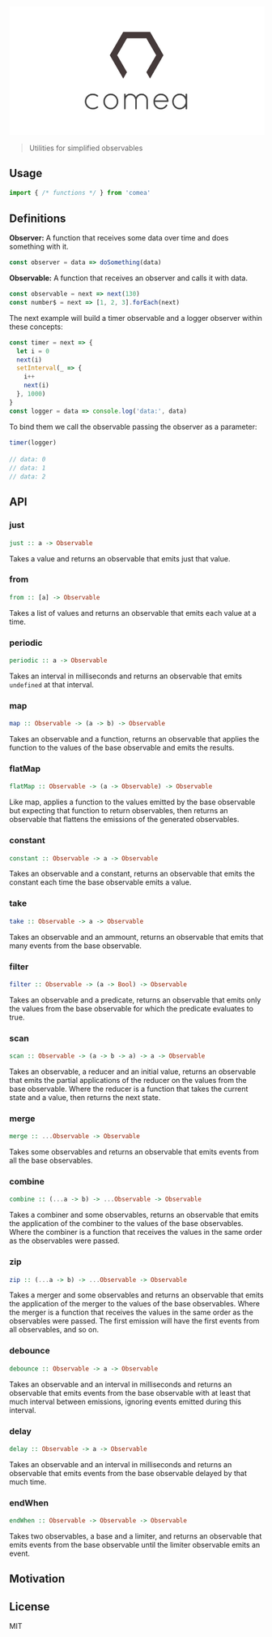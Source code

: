 <p align="center">
  <img src="logo.png" alt="comea logo">
</p>

> Utilities for simplified observables

## Usage
```js
import { /* functions */ } from 'comea'
```

## Definitions
**Observer:** A function that receives some data over time and does something with it.
```js
const observer = data => doSomething(data)
```

**Observable:** A function that receives an observer and calls it with data.
```js
const observable = next => next(130)
const number$ = next => [1, 2, 3].forEach(next)
```

The next example will build a timer observable and a logger observer within these concepts:

```js
const timer = next => {
  let i = 0
  next(i)
  setInterval(_ => {
    i++
    next(i)
  }, 1000)
}
const logger = data => console.log('data:', data)
```

To bind them we call the observable passing the observer as a parameter:
```js
timer(logger)

// data: 0
// data: 1
// data: 2
```

## API

### just
```hs
just :: a -> Observable
```
Takes a value and returns an observable that emits just that value.

### from
```hs
from :: [a] -> Observable
```
Takes a list of values and returns an observable that emits each value at a time.

### periodic
```hs
periodic :: a -> Observable
```
Takes an interval in milliseconds and returns an observable that emits `undefined` at that interval.

### map
```hs
map :: Observable -> (a -> b) -> Observable
```
Takes an observable and a function, returns an observable that applies the function to the values of the base observable and emits the results.

### flatMap
```hs
flatMap :: Observable -> (a -> Observable) -> Observable
```
Like map, applies a function to the values emitted by the base observable but expecting that function to return observables, then returns an observable that flattens the emissions of the generated observables.

### constant
```hs
constant :: Observable -> a -> Observable
```
Takes an observable and a constant, returns an observable that emits the constant each time the base observable emits a value.

### take
```hs
take :: Observable -> a -> Observable
```
Takes an observable and an ammount, returns an observable that emits that many events from the base observable.

### filter
```hs
filter :: Observable -> (a -> Bool) -> Observable
```
Takes an observable and a predicate, returns an observable that emits only the values from the base observable for which the predicate evaluates to true.

### scan
```hs
scan :: Observable -> (a -> b -> a) -> a -> Observable
```
Takes an observable, a reducer and an initial value, returns an observable that emits the partial applications of the reducer on the values from the base observable. Where the reducer is a function that takes the current state and a value, then returns the next state.

### merge
```hs
merge :: ...Observable -> Observable
```
Takes some observables and returns an observable that emits events from all the base observables.

### combine
```hs
combine :: (...a -> b) -> ...Observable -> Observable
```
Takes a combiner and some observables, returns an observable that emits the application of the combiner to the values of the base observables. Where the combiner is a function that receives the values in the same order as the observables were passed.

### zip
```hs
zip :: (...a -> b) -> ...Observable -> Observable
```
Takes a merger and some observables and returns an observable that emits the application of the merger to the values of the base observables. Where the merger is a function that receives the values in the same order as the observables were passed. The first emission will have the first events from all observables, and so on.

### debounce
```hs
debounce :: Observable -> a -> Observable
```
Takes an observable and an interval in milliseconds and returns an observable that emits events from the base observable with at least that much interval between emissions, ignoring events emitted during this interval.

### delay
```hs
delay :: Observable -> a -> Observable
```
Takes an observable and an interval in milliseconds and returns an observable that emits events from the base observable delayed by that much time.

### endWhen
```hs
endWhen :: Observable -> Observable -> Observable
```
Takes two observables, a base and a limiter, and returns an observable that emits events from the base observable until the limiter observable emits an event.

## Motivation

## License

MIT
